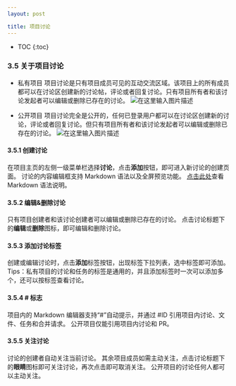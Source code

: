 ```yaml
---
layout: post

title: 项目讨论
---
```


* TOC
{:toc}

### 3.5 关于项目讨论

 - 私有项目
项目讨论是只有项目成员可见的互动交流区域。该项目上的所有成员都可以在讨论区创建新的讨论帖，评论或者回复讨论。只有项目所有者和该讨论发起者可以编辑或删除已存在的讨论。
![在这里输入图片描述][26]

 - 公开项目
项目讨论完全是公开的，任何已登录用户都可以在讨论区创建新的讨论，评论或者回复讨论。但只有项目所有者和该讨论发起者可以编辑或删除已存在的讨论。
![在这里输入图片描述][27]

#### 3.5.1  创建讨论

在项目主页的左侧一级菜单栏选择**讨论**，点击**添加**按钮，即可进入新讨论的创建页面。
讨论的内容编辑框支持 Markdown 语法以及全屏预览功能。
[点击此处][28]查看 Markdown 语法说明。

#### 3.5.2  编辑&删除讨论

只有项目创建者和该讨论创建者可以编辑或删除已存在的讨论。
点击讨论标题下的**编辑**或**删除**图标，即可编辑和删除讨论。

#### 3.5.3  添加讨论标签

创建或编辑讨论时，点击**添加**标签按钮，出现标签下拉列表，选中标签即可添加。
Tips：私有项目的讨论和任务的标签是通用的，并且添加标签时一次可以添加多个，还可以按标签查看讨论。

#### 3.5.4  # 标志

项目内的 Markdown 编辑器支持“#”自动提示，并通过 #ID 引用项目内讨论、文件、任务和合并请求。
公开项目仅能引用项目内讨论和 PR。

#### 3.5.5  关注讨论

讨论的创建者自动关注当前讨论。
其余项目成员如需主动关注，点击讨论标题下的**眼睛**图标即可关注讨论，再次点击即可取消关注。
公开项目的讨论任何人都可以主动关注。


[26]: https://dn-coding-net-production-static.qbox.me/72516dfe-529a-4ed3-a20b-a8cdc2f249b9.png?imageView2/2/w/800/h/800
[27]: https://dn-coding-net-production-static.qbox.me/a161eaef-b710-4151-bffb-2eea37c4093d.png?imageView2/2/w/800/h/800
[28]: https://dn-coding-net-production-static.qbox.me/2d162819-3a56-4496-920f-6f5ad5ef2fc3.png?imageView2/2/w/800/h/800